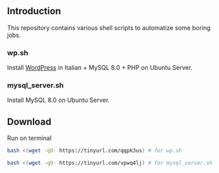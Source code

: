 ## Introduction

This repository contains various shell scripts to automatize some boring jobs.

### wp.sh

Install [WordPress](https://it.wordpress.org/) in Italian + MySQL 8.0 + PHP on Ubuntu Server.

### mysql_server.sh

Install MySQL 8.0 on Ubuntu Server.

## Download

Run on terminal
```bash
bash <(wget -qO- https://tinyurl.com/qqpk3us) # for wp.sh

bash <(wget -qO- https://tinyurl.com/vpwq4lj) # for mysql_server.sh
```